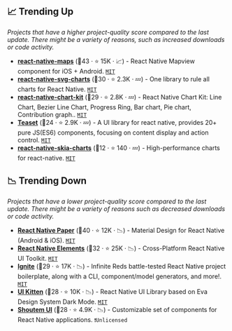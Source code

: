 ## 📈 Trending Up

_Projects that have a higher project-quality score compared to the last update. There might be a variety of reasons, such as increased downloads or code activity._

- <b><a href="https://github.com/react-native-maps/react-native-maps">react-native-maps</a></b> (🥇43 ·  ⭐ 15K · 📈) - React Native Mapview component for iOS + Android. <code><a href="http://bit.ly/34MBwT8">MIT</a></code>
- <b><a href="https://github.com/JesperLekland/react-native-svg-charts">react-native-svg-charts</a></b> (🥇30 ·  ⭐ 2.3K · 💤) - One library to rule all charts for React Native. <code><a href="http://bit.ly/34MBwT8">MIT</a></code>
- <b><a href="https://github.com/indiespirit/react-native-chart-kit">react-native-chart-kit</a></b> (🥈29 ·  ⭐ 2.8K · 💤) - React Native Chart Kit: Line Chart, Bezier Line Chart, Progress Ring, Bar chart, Pie chart, Contribution graph.. <code><a href="http://bit.ly/34MBwT8">MIT</a></code>
- <b><a href="https://github.com/rilyu/teaset">Teaset</a></b> (🥉24 ·  ⭐ 2.9K · 💤) - A UI library for react native, provides 20+ pure JS(ES6) components, focusing on content display and action control. <code><a href="http://bit.ly/34MBwT8">MIT</a></code>
- <b><a href="https://github.com/vladanyes/react-native-skia-charts">react-native-skia-charts</a></b> (🥉12 ·  ⭐ 140 · 💤) - High-performance charts for react-native. <code><a href="http://bit.ly/34MBwT8">MIT</a></code>

## 📉 Trending Down

_Projects that have a lower project-quality score compared to the last update. There might be a variety of reasons such as decreased downloads or code activity._

- <b><a href="https://github.com/callstack/react-native-paper">React Native Paper</a></b> (🥇40 ·  ⭐ 12K · 📉) - Material Design for React Native (Android & iOS). <code><a href="http://bit.ly/34MBwT8">MIT</a></code>
- <b><a href="https://github.com/react-native-elements/react-native-elements">React Native Elements</a></b> (🥈32 ·  ⭐ 25K · 📉) - Cross-Platform React Native UI Toolkit. <code><a href="http://bit.ly/34MBwT8">MIT</a></code>
- <b><a href="https://github.com/infinitered/ignite">Ignite</a></b> (🥉29 ·  ⭐ 17K · 📉) - Infinite Reds battle-tested React Native project boilerplate, along with a CLI, component/model generators, and more!. <code><a href="http://bit.ly/34MBwT8">MIT</a></code>
- <b><a href="https://github.com/akveo/react-native-ui-kitten">UI Kitten</a></b> (🥉28 ·  ⭐ 10K · 📉) - React Native UI Library based on Eva Design System Dark Mode. <code><a href="http://bit.ly/34MBwT8">MIT</a></code>
- <b><a href="https://github.com/shoutem/ui">Shoutem UI</a></b> (🥉28 ·  ⭐ 4.9K · 📉) - Customizable set of components for React Native applications. <code>❗Unlicensed</code>

